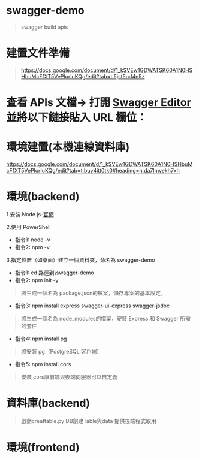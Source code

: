 # swagger-demo
> swagger build apis
# 建置文件準備
> https://docs.google.com/document/d/1_kSVEw1GDWATSK60A1N0HSHbuMcFfXT5VePlorIuKQg/edit?tab=t.5jst5rcf4n5z

# 查看 APIs 文檔-> 打開 [Swagger Editor](https://editor.swagger.io/) 並將以下鏈接貼入 URL 欄位：

# 環境建置(本機連線資料庫)
https://docs.google.com/document/d/1_kSVEw1GDWATSK60A1N0HSHbuMcFfXT5VePlorIuKQg/edit?tab=t.buy4itt0tk0#heading=h.da7lmvekh7xh

# 環境(backend)
1.安裝 Node.js-[官網](https://nodejs.org/en)

2.使用 PowerShell
- 指令1: node -v
- 指令2: npm -v

3.指定位置（如桌面）建立一個資料夾，命名為 swagger-demo
- 指令1: cd 路徑到\swagger-demo
- 指令2: npm init -y
> 將生成一個名為 package.json的檔案，儲存專案的基本設定。
- 指令3: npm install express swagger-ui-express swagger-jsdoc
> 將生成一個名為 node_modules的檔案，安裝 Express 和 Swagger 所需的套件
- 指令4: npm install pg
> 將安裝 pg（PostgreSQL 客戶端）
- 指令5: npm install cors
> 安裝 cors讓前端與後端伺服器可以自定義

# 資料庫(backend) 
> 啟動creattable.py
> DB創建Table與data 提供後端程式取用

# 環境(frontend)
>
